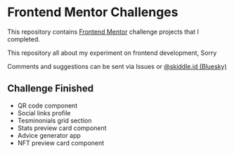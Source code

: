 # Frontend Mentor Challenges

This repository contains [Frontend Mentor](https://www.frontendmentor.io/challenges) challenge projects that I completed.

This repository all about my experiment on frontend development, Sorry 

Comments and suggestions can be sent via Issues or [@skiddle.id (Bluesky)](https://bsky.app/profile/skiddle.id)

## Challenge Finished

- QR code component
- Social links profile
- Tesminonials grid section
- Stats preview card component
- Advice generator app
- NFT preview card component